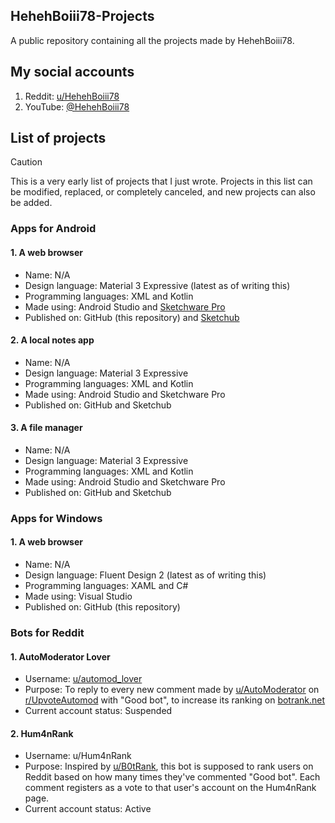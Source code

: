 ## HehehBoiii78-Projects
A public repository containing all the projects made by HehehBoiii78.

## My social accounts
1. Reddit: [u/HehehBoiii78](https://www.reddit.com/u/HehehBoiii78)
2. YouTube: [@HehehBoiii78](https://youtube.com/@hehehboiii78)

## List of projects
> [!CAUTION]
> This is a very early list of projects that I just wrote. Projects in this list can be modified, replaced, or completely canceled, and new projects can also be added.
### Apps for Android
#### 1. A web browser
* Name: N/A
* Design language: Material 3 Expressive (latest as of writing this)
* Programming languages: XML and Kotlin
* Made using: Android Studio and [Sketchware Pro](https://sketchware.pro)
* Published on: GitHub (this repository) and [Sketchub](https://web.sketchub.in/u/HehehBoiii78)
#### 2. A local notes app
* Name: N/A
* Design language: Material 3 Expressive
* Programming languages: XML and Kotlin
* Made using: Android Studio and Sketchware Pro
* Published on: GitHub and Sketchub
#### 3. A file manager
* Name: N/A
* Design language: Material 3 Expressive
* Programming languages: XML and Kotlin
* Made using: Android Studio and Sketchware Pro
* Published on: GitHub and Sketchub
### Apps for Windows
#### 1. A web browser
* Name: N/A
* Design language: Fluent Design 2 (latest as of writing this)
* Programming languages: XAML and C#
* Made using: Visual Studio
* Published on: GitHub (this repository)
### Bots for Reddit
#### 1. AutoModerator Lover
* Username: [u/automod_lover](https://www.reddit.com/u/automod_lover)
* Purpose: To reply to every new comment made by [u/AutoModerator](https://www.reddit.com/u/AutoModerator) on [r/UpvoteAutomod](https://www.reddit.com/r/UpvoteAutomod) with "Good bot", to increase its ranking on [botrank.net](https://botrank.net/bots/AutomModerator)
* Current account status: Suspended
#### 2. Hum4nRank
* Username: u/Hum4nRank
* Purpose: Inspired by [u/B0tRank](https://www.reddit.com/u/B0tRank), this bot is supposed to rank users on Reddit based on how many times they've commented "Good bot". Each comment registers as a vote to that user's account on the Hum4nRank page.
* Current account status: Active